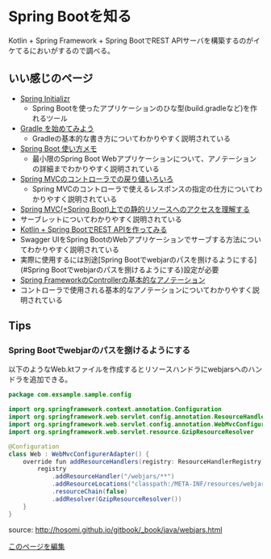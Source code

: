 # Spring Bootを知る

Kotlin + Spring Framework + Spring BootでREST APIサーバを構築するのがイケてるにおいがするので調べる。

## いい感じのページ

* [Spring Initializr](https://start.spring.io/)
  * Spring Bootを使ったアプリケーションのひな型(build.gradleなど)を作れるツール
* [Gradle を始めてみよう](https://qiita.com/3bch/items/639bc0a4afaa7c79a124)
  * Gradleの基本的な書き方についてわかりやすく説明されている
* [Spring Boot 使い方メモ](https://qiita.com/opengl-8080/items/05d9490d6f0544e2351a)
  * 最小限のSpring Boot Webアプリケーションについて、アノテーションの詳細までわかりやすく説明されている
* [Spring MVCのコントローラでの戻り値いろいろ](https://qiita.com/tag1216/items/3680b92cf96eb5a170f0)
  * Spring MVCのコントローラで使えるレスポンスの指定の仕方についてわかりやすく説明されている
* [Spring MVC(+Spring Boot)上での静的リソースへのアクセスを理解する](https://qiita.com/kazuki43zoo/items/e12a72d4ac4de418ee37)
 * サーブレットについてわかりやすく説明されている
* [Kotlin + Spring BootでREST APIを作ってみる](https://qiita.com/ARBALEST000/items/0e0ef5074ae110120ac7)
 * Swagger UIをSpring BootのWebアプリケーションでサーブする方法についてわかりやすく説明されている
 * 実際に使用するには別途[Spring Bootでwebjarのパスを捌けるようにする](#Spring Bootでwebjarのパスを捌けるようにする)設定が必要
* [Spring FrameworkのControllerの基本的なアノテーション](http://morizyun.github.io/java/spring-framework-controller-annotation.html)
 * コントローラで使用される基本的なアノテーションについてわかりやすく説明されている

## Tips

### Spring Bootでwebjarのパスを捌けるようにする

以下のようなWeb.ktファイルを作成するとリソースハンドラにwebjarsへのハンドラを追加できる。

```java
package com.exsample.sample.config

import org.springframework.context.annotation.Configuration
import org.springframework.web.servlet.config.annotation.ResourceHandlerRegistry
import org.springframework.web.servlet.config.annotation.WebMvcConfigurerAdapter
import org.springframework.web.servlet.resource.GzipResourceResolver

@Configuration
class Web : WebMvcConfigurerAdapter() {
    override fun addResourceHandlers(registry: ResourceHandlerRegistry) {
        registry
            .addResourceHandler("/webjars/**")
            .addResourceLocations("classpath:/META-INF/resources/webjars/")
            .resourceChain(false)
            .addResolver(GzipResourceResolver())
    }
}
```

source: http://hosomi.github.io/gitbook/_book/java/webjars.html

[このページを編集](https://github.com/demmys/demmys.github.io/edit/master/dev/lean_spring_boot.md)
